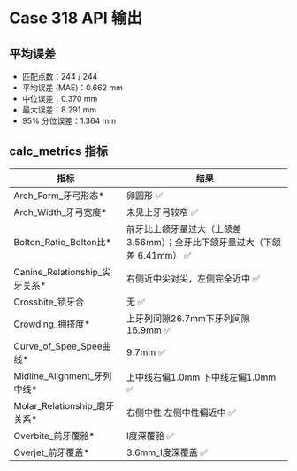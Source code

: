 # Case 318 API 输出

## 平均误差
- 匹配点数：244 / 244
- 平均误差 (MAE)：0.662 mm
- 中位误差：0.370 mm
- 最大误差：8.291 mm
- 95% 分位误差：1.364 mm

## calc_metrics 指标

| 指标 | 结果 |
| --- | --- |
| Arch_Form_牙弓形态* | 卵圆形 ✅ |
| Arch_Width_牙弓宽度* | 未见上牙弓较窄 ✅ |
| Bolton_Ratio_Bolton比* | 前牙比上颌牙量过大（上颌差 3.56mm）；全牙比下颌牙量过大（下颌差 6.41mm） ✅ |
| Canine_Relationship_尖牙关系* | 右侧近中尖对尖，左侧完全近中 ✅ |
| Crossbite_锁牙合 | 无 ✅ |
| Crowding_拥挤度* | 上牙列间隙26.7mm下牙列间隙16.9mm ✅ |
| Curve_of_Spee_Spee曲线* | 9.7mm ✅ |
| Midline_Alignment_牙列中线* | 上中线右偏1.0mm 下中线左偏1.0mm ✅ |
| Molar_Relationship_磨牙关系* | 右侧中性 左侧中性偏近中 ✅ |
| Overbite_前牙覆𬌗* | Ⅰ度深覆𬌗 ✅ |
| Overjet_前牙覆盖* | 3.6mm_Ⅰ度深覆盖 ✅ |
